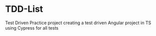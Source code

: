 # TDD-List
Test Driven Practice project creating a test driven Angular project in TS using Cypress for all tests
